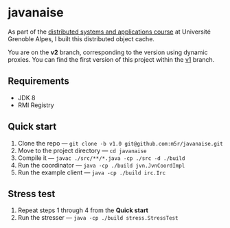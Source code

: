 # javanaise

As part of the [distributed systems and applications course](http://lig-membres.imag.fr/boyer/html/Documents/cours/JAVANAISE/index.htm) at Université Grenoble Alpes, I built this distributed object cache.

You are on the **v2** branch, corresponding to the version using dynamic proxies. You can find the first version of this project within the [v1](https://github.com/m5r/javanaise/tree/v1) branch.

## Requirements

- JDK 8
- RMI Registry

## Quick start

1. Clone the repo — `git clone -b v1.0 git@github.com:m5r/javanaise.git`
2. Move to the project directory — `cd javanaise`
3. Compile it — `javac ./src/**/*.java -cp ./src -d ./build`
4. Run the coordinator — `java -cp ./build jvn.JvnCoordImpl`
5. Run the example client — `java -cp ./build irc.Irc`

## Stress test

1. Repeat steps 1 through 4 from the **Quick start**
2. Run the stresser — `java -cp ./build stress.StressTest`
